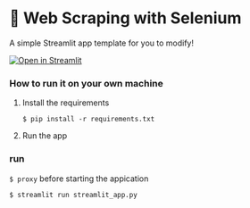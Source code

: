 # 🎈 Web Scraping with Selenium

A simple Streamlit app template for you to modify!

[![Open in Streamlit](https://static.streamlit.io/badges/streamlit_badge_black_white.svg)](https://blank-app-template.streamlit.app/)

### How to run it on your own machine

1. Install the requirements

   ```
   $ pip install -r requirements.txt
   ```

2. Run the app
### run 
`$ proxy` before starting the appication
   ```
   $ streamlit run streamlit_app.py
   ```
